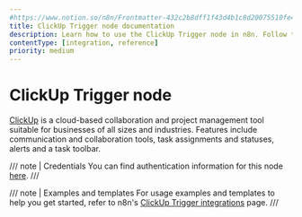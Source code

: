 ```yaml
---
#https://www.notion.so/n8n/Frontmatter-432c2b8dff1f43d4b1c8d20075510fe4
title: ClickUp Trigger node documentation
description: Learn how to use the ClickUp Trigger node in n8n. Follow technical documentation to integrate ClickUp Trigger node into your workflows.
contentType: [integration, reference]
priority: medium
---
```


# ClickUp Trigger node

[ClickUp](https://clickup.com/) is a cloud-based collaboration and project management tool suitable for businesses of all sizes and industries. Features include communication and collaboration tools, task assignments and statuses, alerts and a task toolbar.

/// note | Credentials
You can find authentication information for this node [here](/integrations/builtin/credentials/clickup.md).
///

///  note  | Examples and templates
For usage examples and templates to help you get started, refer to n8n's [ClickUp Trigger integrations](https://n8n.io/integrations/clickup-trigger/) page.
///
